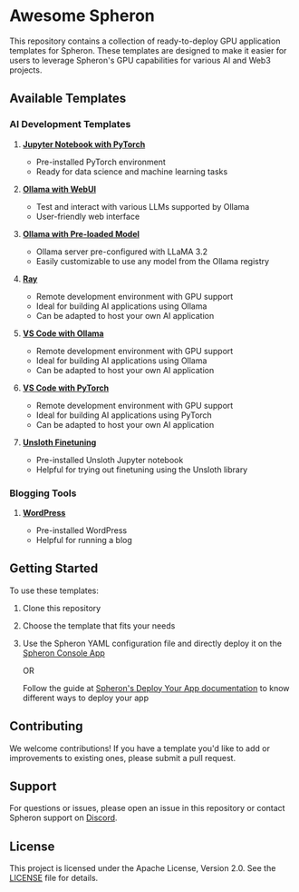# Awesome Spheron

This repository contains a collection of ready-to-deploy GPU application templates for Spheron. These templates are designed to make it easier for users to leverage Spheron's GPU capabilities for various AI and Web3 projects.

## Available Templates

### AI Development Templates

1. [**Jupyter Notebook with PyTorch**](./jupyter-with-pytorch)

   - Pre-installed PyTorch environment
   - Ready for data science and machine learning tasks

2. [**Ollama with WebUI**](./ollama-webui)

   - Test and interact with various LLMs supported by Ollama
   - User-friendly web interface

3. [**Ollama with Pre-loaded Model**](./ollama-with-preloaded-model/)

   - Ollama server pre-configured with LLaMA 3.2
   - Easily customizable to use any model from the Ollama registry

4. [**Ray**](./ray)

   - Remote development environment with GPU support
   - Ideal for building AI applications using Ollama
   - Can be adapted to host your own AI application

5. [**VS Code with Ollama**](./vscode-ollama)

   - Remote development environment with GPU support
   - Ideal for building AI applications using Ollama
   - Can be adapted to host your own AI application

6. [**VS Code with PyTorch**](./vscode-pytorch)

   - Remote development environment with GPU support
   - Ideal for building AI applications using PyTorch
   - Can be adapted to host your own AI application

7. [**Unsloth Finetuning**](./unsloth-finetuning)

   - Pre-installed Unsloth Jupyter notebook
   - Helpful for trying out finetuning using the Unsloth library

### Blogging Tools

1. [**WordPress**](./wordpress)

   - Pre-installed WordPress
   - Helpful for running a blog

## Getting Started

To use these templates:

1. Clone this repository
2. Choose the template that fits your needs
3. Use the Spheron YAML configuration file and directly deploy it on the [Spheron Console App](https://console.spheron.network)

   OR

   Follow the guide at [Spheron's Deploy Your App documentation](https://docs.spheron.network/rent-gpu/deploy-container) to know different ways to deploy your app

## Contributing

We welcome contributions! If you have a template you'd like to add or improvements to existing ones, please submit a pull request.

## Support

For questions or issues, please open an issue in this repository or contact Spheron support on [Discord](https://sphn.wiki/discord).

## License

This project is licensed under the Apache License, Version 2.0. See the [LICENSE](LICENSE) file for details.
